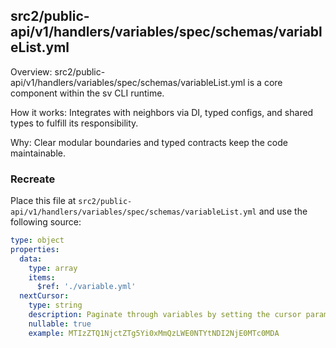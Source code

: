 ## src2/public-api/v1/handlers/variables/spec/schemas/variableList.yml

Overview: src2/public-api/v1/handlers/variables/spec/schemas/variableList.yml is a core component within the sv CLI runtime.

How it works: Integrates with neighbors via DI, typed configs, and shared types to fulfill its responsibility.

Why: Clear modular boundaries and typed contracts keep the code maintainable.

### Recreate

Place this file at `src2/public-api/v1/handlers/variables/spec/schemas/variableList.yml` and use the following source:

```yaml
type: object
properties:
  data:
    type: array
    items:
      $ref: './variable.yml'
  nextCursor:
    type: string
    description: Paginate through variables by setting the cursor parameter to a nextCursor attribute returned by a previous request. Default value fetches the first "page" of the collection.
    nullable: true
    example: MTIzZTQ1NjctZTg5Yi0xMmQzLWE0NTYtNDI2NjE0MTc0MDA

```
